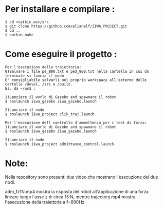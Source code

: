 # Per installare e compilare :
```
$ cd <catkin_ws>/src
$ git clone https://github.com/elianalf/IIWA_PROJECT.git 
$ cd ..
$ catkin_make
```


# Come eseguire il progetto :
```
Per l'esecuzione della traiettoria:
0)Salvare i file pe_800.txt e ped_800.txt nella cartella in cui da terminale si lancia il nodo
E' consigliabile salvarli nel proprio workspace all'esterno delle cartelle /devel, /src e /build. 
Es. da ~/ws$ :

1)Lanciare il world di Gazebo and spawnare il robot
$ roslaunch iiwa_gazebo iiwa_gazebo.launch

2)Lanciare il nodo 
$ roslaunch iiwa_project clik_traj.launch 

Per l'esecuzione dell controllo d'ammettenza per i test di forza:
1)Lanciare il world di Gazebo and spawnare il robot
$ roslaunch iiwa_gazebo iiwa_gazebo.launch

2)Lanciare il nodo 
$ roslaunch iiwa_project admittance_control.launch 
```

# Note:
Nella repository sono presenti due video che mostrano l'esecuzione dei due nodi. 

adm_fz1N.mp4 mostra la risposta del robot all'applicazione di una forza lineare lungo l'asse z di circa 15 N, mentre trajectory.mp4 mostra l'esecuzione della traiettoria a f=800Hz

